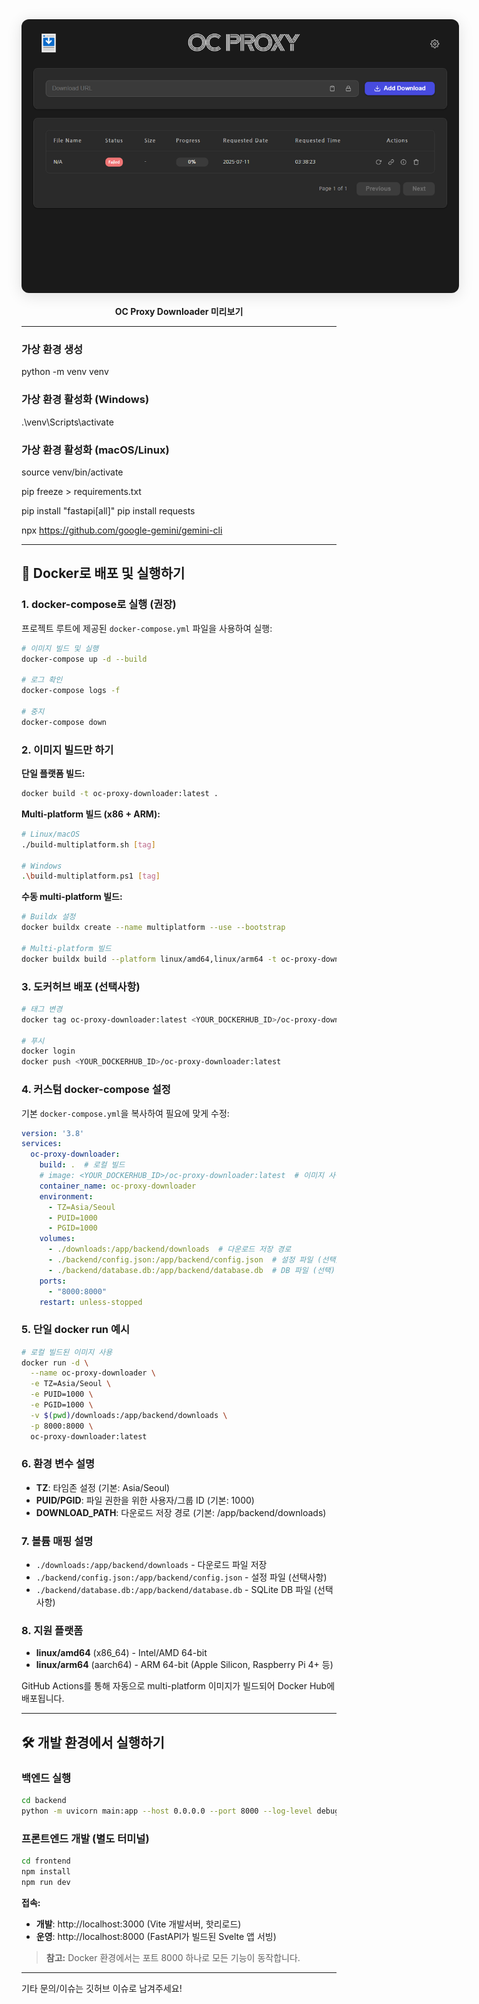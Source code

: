 <div align="center">
  <img src="https://github.com/jshsakura/oc-proxy-downloader/blob/main/docs/preview/preview1.png?raw=true" alt="OC Proxy Downloader 미리보기" style="max-width: 700px; border-radius: 12px; box-shadow: 0 4px 24px rgba(0,0,0,0.12); margin-bottom: 1rem;" />
  <br/>
  <b>OC Proxy Downloader 미리보기</b>
</div>

---

### 가상 환경 생성

python -m venv venv

### 가상 환경 활성화 (Windows)

.\venv\Scripts\activate

### 가상 환경 활성화 (macOS/Linux)

source venv/bin/activate

pip freeze > requirements.txt

pip install "fastapi[all]"
pip install requests

npx https://github.com/google-gemini/gemini-cli

---

## 🐳 Docker로 배포 및 실행하기

### 1. docker-compose로 실행 (권장)

프로젝트 루트에 제공된 `docker-compose.yml` 파일을 사용하여 실행:

```bash
# 이미지 빌드 및 실행
docker-compose up -d --build

# 로그 확인
docker-compose logs -f

# 중지
docker-compose down
```

### 2. 이미지 빌드만 하기

**단일 플랫폼 빌드:**
```bash
docker build -t oc-proxy-downloader:latest .
```

**Multi-platform 빌드 (x86 + ARM):**
```bash
# Linux/macOS
./build-multiplatform.sh [tag]

# Windows
.\build-multiplatform.ps1 [tag]
```

**수동 multi-platform 빌드:**
```bash
# Buildx 설정
docker buildx create --name multiplatform --use --bootstrap

# Multi-platform 빌드
docker buildx build --platform linux/amd64,linux/arm64 -t oc-proxy-downloader:latest --load .
```

### 3. 도커허브 배포 (선택사항)

```bash
# 태그 변경
docker tag oc-proxy-downloader:latest <YOUR_DOCKERHUB_ID>/oc-proxy-downloader:latest

# 푸시
docker login
docker push <YOUR_DOCKERHUB_ID>/oc-proxy-downloader:latest
```

### 4. 커스텀 docker-compose 설정

기본 `docker-compose.yml`을 복사하여 필요에 맞게 수정:

```yaml
version: '3.8'
services:
  oc-proxy-downloader:
    build: .  # 로컬 빌드
    # image: <YOUR_DOCKERHUB_ID>/oc-proxy-downloader:latest  # 이미지 사용시
    container_name: oc-proxy-downloader
    environment:
      - TZ=Asia/Seoul
      - PUID=1000
      - PGID=1000
    volumes:
      - ./downloads:/app/backend/downloads  # 다운로드 저장 경로
      - ./backend/config.json:/app/backend/config.json  # 설정 파일 (선택)
      - ./backend/database.db:/app/backend/database.db  # DB 파일 (선택)
    ports:
      - "8000:8000"
    restart: unless-stopped
```

### 5. 단일 docker run 예시

```bash
# 로컬 빌드된 이미지 사용
docker run -d \
  --name oc-proxy-downloader \
  -e TZ=Asia/Seoul \
  -e PUID=1000 \
  -e PGID=1000 \
  -v $(pwd)/downloads:/app/backend/downloads \
  -p 8000:8000 \
  oc-proxy-downloader:latest
```

### 6. 환경 변수 설명

- **TZ**: 타임존 설정 (기본: Asia/Seoul)
- **PUID/PGID**: 파일 권한을 위한 사용자/그룹 ID (기본: 1000)
- **DOWNLOAD_PATH**: 다운로드 저장 경로 (기본: /app/backend/downloads)

### 7. 볼륨 매핑 설명

- `./downloads:/app/backend/downloads` - 다운로드 파일 저장
- `./backend/config.json:/app/backend/config.json` - 설정 파일 (선택사항)
- `./backend/database.db:/app/backend/database.db` - SQLite DB 파일 (선택사항)

### 8. 지원 플랫폼

- **linux/amd64** (x86_64) - Intel/AMD 64-bit
- **linux/arm64** (aarch64) - ARM 64-bit (Apple Silicon, Raspberry Pi 4+ 등)

GitHub Actions를 통해 자동으로 multi-platform 이미지가 빌드되어 Docker Hub에 배포됩니다.

---

## 🛠️ 개발 환경에서 실행하기

### 백엔드 실행
```bash
cd backend
python -m uvicorn main:app --host 0.0.0.0 --port 8000 --log-level debug
```

### 프론트엔드 개발 (별도 터미널)
```bash
cd frontend
npm install
npm run dev
```

**접속:**
- **개발**: http://localhost:3000 (Vite 개발서버, 핫리로드)
- **운영**: http://localhost:8000 (FastAPI가 빌드된 Svelte 앱 서빙)

> **참고:** Docker 환경에서는 포트 8000 하나로 모든 기능이 동작합니다.

---

기타 문의/이슈는 깃허브 이슈로 남겨주세요!
